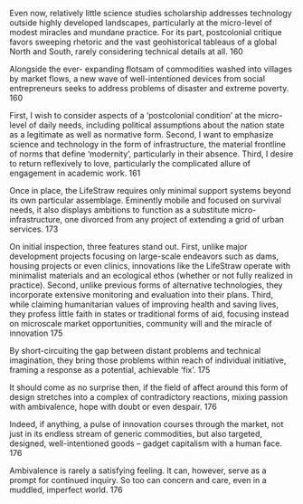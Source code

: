 
Even now, relatively little science studies scholarship addresses technology outside highly developed landscapes, particularly at the micro-level of modest miracles and mundane practice. For its part, postcolonial critique favors sweeping rhetoric and the vast geohistorical tableaus of a global North and South, rarely considering technical details at all. 160

Alongside the ever- expanding flotsam of commodities washed into villages by market flows, a new wave of well-intentioned devices from social entrepreneurs seeks to address problems of disaster and extreme poverty. 160

First, I wish to consider aspects of a ‘postcolonial condition’ at the micro-level of daily needs, including political assumptions about the nation state as a legitimate as well as normative form. Second, I want to emphasize science and technology in the form of infrastructure, the material frontline of norms that define ‘modernity’, particularly in their absence. Third, I desire to return reflexively to love, particularly the complicated allure of engagement in academic work. 161

Once in place, the LifeStraw requires only minimal support systems beyond its own particular assemblage. Eminently mobile and focused on survival needs, it also displays ambitions to function as a substitute micro-infrastructure, one divorced from any project of extending a grid of urban services. 173

On initial inspection, three features stand out. First, unlike major development projects focusing on large-scale endeavors such as dams, housing projects or even clinics, innovations like the LifeStraw operate with minimalist materials and an ecological ethos (whether or not fully realized in practice). Second, unlike previous forms of alternative technologies, they incorporate extensive monitoring and evaluation into their plans. Third, while claiming humanitarian values of improving health and saving lives, they profess little faith in states or traditional forms of aid, focusing instead on microscale market opportunities, community will and the miracle of innovation 175 

By short-circuiting the gap between distant problems and technical imagination, they bring those problems within reach of individual initiative, framing a response as a
potential, achievable ‘fix’. 175

It should come as no surprise then, if the field of affect around this form of design stretches into a complex of contradictory reactions, mixing passion with ambivalence, hope with doubt or even despair. 176

Indeed, if anything, a pulse of innovation courses through the market, not just in its endless stream of generic commodities, but also targeted, designed, well-intentioned goods – gadget capitalism with a human face. 176 

Ambivalence is rarely a satisfying feeling. It can, however, serve as a prompt for continued inquiry. So too can concern and care, even in a muddled, imperfect world. 176 

